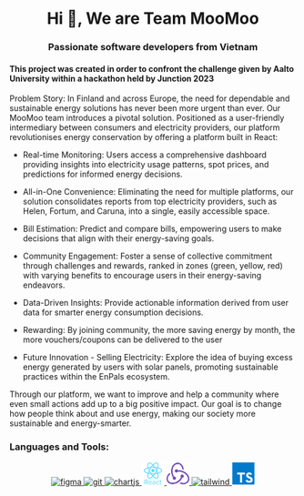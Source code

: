 <h1 align="center">Hi 👋, We are Team MooMoo</h1>
<h3 align="center">Passionate software developers from Vietnam</h3>

<h4>This project was created in order to confront the challenge given by Aalto University within a hackathon held by Junction 2023</h4>

Problem Story: In Finland and across Europe, the need for dependable and sustainable energy solutions has never been more urgent than ever. Our MooMoo team introduces a pivotal solution. Positioned as a user-friendly intermediary between consumers and electricity providers, our platform revolutionises energy conservation by offering a platform built in React:

- Real-time Monitoring: Users access a comprehensive dashboard providing insights into electricity usage patterns, spot prices, and predictions for informed energy decisions.

- All-in-One Convenience: Eliminating the need for multiple platforms, our solution consolidates reports from top electricity providers, such as Helen, Fortum, and Caruna, into a single, easily accessible space.

- Bill Estimation: Predict and compare bills, empowering users to make decisions that align with their energy-saving goals.

- Community Engagement: Foster a sense of collective commitment through challenges and rewards, ranked in zones (green, yellow, red) with varying benefits to encourage users in their energy-saving endeavors.

- Data-Driven Insights: Provide actionable information derived from user data for smarter energy consumption decisions.

- Rewarding: By joining community, the more saving energy by month, the more vouchers/coupons can be delivered to the user

- Future Innovation - Selling Electricity: Explore the idea of buying excess energy generated by users with solar panels, promoting sustainable practices within the EnPals ecosystem.

Through our platform, we want to improve and help a community where even small actions add up to a big positive impact. Our goal is to change how people think about and use energy, making our society more sustainable and energy-smarter.
<h3 align="left">Languages and Tools:</h3>
<p align="center"><a href="https://www.figma.com/" target="_blank" rel="noreferrer"> <img src="https://www.vectorlogo.zone/logos/figma/figma-icon.svg" alt="figma" width="40" height="40"/>  <a href="https://git-scm.com/" target="_blank" rel="noreferrer"> <img src="https://www.vectorlogo.zone/logos/git-scm/git-scm-icon.svg" alt="git" width="40" height="40"/> </a>  <a href="https://www.chartjs.org" target="_blank" rel="noreferrer"> <img src="https://www.chartjs.org/media/logo-title.svg" alt="chartjs" width="40" height="40"/></a><a href="https://reactjs.org/" target="_blank" rel="noreferrer"> <img src="https://raw.githubusercontent.com/devicons/devicon/master/icons/react/react-original-wordmark.svg" alt="react" width="40" height="40"/> </a> <a href="https://redux.js.org" target="_blank" rel="noreferrer"> <img src="https://raw.githubusercontent.com/devicons/devicon/master/icons/redux/redux-original.svg" alt="redux" width="40" height="40"/> </a> <a href="https://tailwindcss.com/" target="_blank" rel="noreferrer"> <img src="https://www.vectorlogo.zone/logos/tailwindcss/tailwindcss-icon.svg" alt="tailwind" width="40" height="40"/> </a> <a href="https://www.typescriptlang.org/" target="_blank" rel="noreferrer"> <img src="https://raw.githubusercontent.com/devicons/devicon/master/icons/typescript/typescript-original.svg" alt="typescript" width="40" height="40"/> </a> </p>
